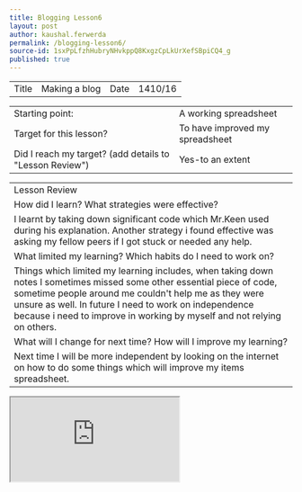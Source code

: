 ```yaml
---
title: Blogging Lesson6
layout: post
author: kaushal.ferwerda
permalink: /blogging-lesson6/
source-id: 1sxPpLfzhHubryNHvkppQ8KxgzCpLkUrXefSBpiCQ4_g
published: true
---
```

<table>
  <tr>
    <td>Title</td>
    <td>Making a blog</td>
    <td>Date</td>
    <td>1410/16</td>
  </tr>
</table>


<table>
  <tr>
    <td>Starting point:</td>
    <td>A working spreadsheet</td>
  </tr>
  <tr>
    <td>Target for this lesson?</td>
    <td>To have improved my spreadsheet</td>
  </tr>
  <tr>
    <td>Did I reach my target? 
(add details to "Lesson Review")</td>
    <td> Yes-to an extent</td>
  </tr>
</table>


<table>
  <tr>
    <td>Lesson Review</td>
  </tr>
  <tr>
    <td>How did I learn? What strategies were effective? </td>
  </tr>
  <tr>
    <td>I learnt by taking down significant code which Mr.Keen used during his explanation. Another strategy i found effective was asking my fellow peers if I got stuck or needed any help. </td>
  </tr>
  <tr>
    <td>What limited my learning? Which habits do I need to work on? </td>
  </tr>
  <tr>
    <td>Things which limited my learning includes, when taking down notes I sometimes missed some other essential piece of code, sometime people around me couldn't help me as they were unsure as well. In future I need to work on independence because i need to improve in working by myself and not relying on others.</td>
  </tr>
  <tr>
    <td>What will I change for next time? How will I improve my learning?</td>
  </tr>
  <tr>
    <td>Next time I will be more independent by looking on the internet on how to do some things which will improve my items spreadsheet. </td>
  </tr>
</table>
<iframe src="https://docs.google.com/spreadsheets/d/1xYR58g58r2Dlj9snMO8ZRraML33oscNC_qV9OITGTu0/pubhtml?widget=true&amp;headers=false"></iframe>


